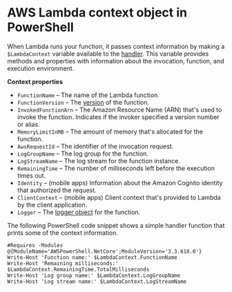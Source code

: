 # AWS Lambda context object in PowerShell<a name="powershell-context"></a>

When Lambda runs your function, it passes context information by making a `$LambdaContext` variable available to the [handler](powershell-handler.md)\. This variable provides methods and properties with information about the invocation, function, and execution environment\.

**Context properties**
+ `FunctionName` – The name of the Lambda function\.
+ `FunctionVersion` – The [version](configuration-versions.md) of the function\.
+ `InvokedFunctionArn` – The Amazon Resource Name \(ARN\) that's used to invoke the function\. Indicates if the invoker specified a version number or alias\.
+ `MemoryLimitInMB` – The amount of memory that's allocated for the function\.
+ `AwsRequestId` – The identifier of the invocation request\.
+ `LogGroupName` – The log group for the function\.
+ `LogStreamName` – The log stream for the function instance\.
+ `RemainingTime` – The number of milliseconds left before the execution times out\.
+ `Identity` – \(mobile apps\) Information about the Amazon Cognito identity that authorized the request\.
+ `ClientContext` – \(mobile apps\) Client context that's provided to Lambda by the client application\.
+ `Logger` – The [logger object](powershell-logging.md) for the function\.

The following PowerShell code snippet shows a simple handler function that prints some of the context information\. 

```
#Requires -Modules @{ModuleName='AWSPowerShell.NetCore';ModuleVersion='3.3.618.0'}
Write-Host 'Function name:' $LambdaContext.FunctionName
Write-Host 'Remaining milliseconds:' $LambdaContext.RemainingTime.TotalMilliseconds
Write-Host 'Log group name:' $LambdaContext.LogGroupName
Write-Host 'Log stream name:' $LambdaContext.LogStreamName
```